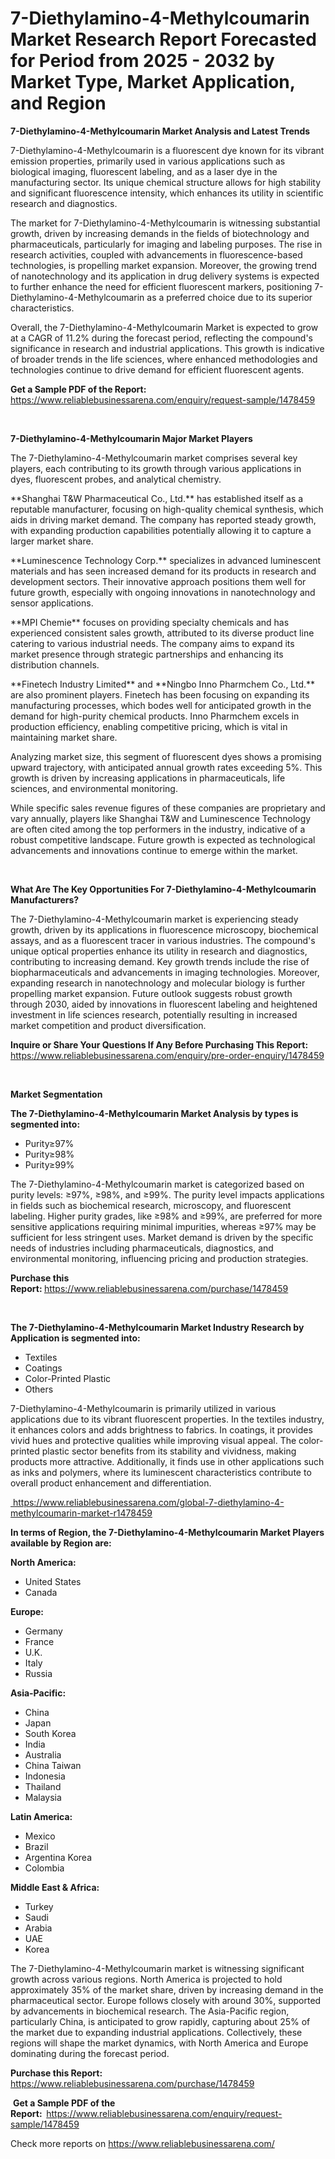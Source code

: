 <p><h1>7-Diethylamino-4-Methylcoumarin Market Research Report Forecasted for Period from 2025 -  2032 by Market Type, Market Application, and Region</h1></p><p><strong>7-Diethylamino-4-Methylcoumarin Market Analysis and Latest Trends</strong></p>
<p><p>7-Diethylamino-4-Methylcoumarin is a fluorescent dye known for its vibrant emission properties, primarily used in various applications such as biological imaging, fluorescent labeling, and as a laser dye in the manufacturing sector. Its unique chemical structure allows for high stability and significant fluorescence intensity, which enhances its utility in scientific research and diagnostics.</p><p>The market for 7-Diethylamino-4-Methylcoumarin is witnessing substantial growth, driven by increasing demands in the fields of biotechnology and pharmaceuticals, particularly for imaging and labeling purposes. The rise in research activities, coupled with advancements in fluorescence-based technologies, is propelling market expansion. Moreover, the growing trend of nanotechnology and its application in drug delivery systems is expected to further enhance the need for efficient fluorescent markers, positioning 7-Diethylamino-4-Methylcoumarin as a preferred choice due to its superior characteristics.</p><p>Overall, the 7-Diethylamino-4-Methylcoumarin Market is expected to grow at a CAGR of 11.2% during the forecast period, reflecting the compound's significance in research and industrial applications. This growth is indicative of broader trends in the life sciences, where enhanced methodologies and technologies continue to drive demand for efficient fluorescent agents.</p></p>
<p><strong>Get a Sample PDF of the Report:&nbsp;</strong> <a href="https://www.reliablebusinessarena.com/enquiry/request-sample/1478459?utm_campaign=3526&utm_medium=2&utm_source=Github&utm_content=ia&utm_term=23032025&utm_id=7-diethylamino-4-methylcoumarin">https://www.reliablebusinessarena.com/enquiry/request-sample/1478459</a></p>
<p>&nbsp;</p>
<p><strong>7-Diethylamino-4-Methylcoumarin Major Market Players</strong></p>
<p><p>The 7-Diethylamino-4-Methylcoumarin market comprises several key players, each contributing to its growth through various applications in dyes, fluorescent probes, and analytical chemistry. </p><p>**Shanghai T&W Pharmaceutical Co., Ltd.** has established itself as a reputable manufacturer, focusing on high-quality chemical synthesis, which aids in driving market demand. The company has reported steady growth, with expanding production capabilities potentially allowing it to capture a larger market share.</p><p>**Luminescence Technology Corp.** specializes in advanced luminescent materials and has seen increased demand for its products in research and development sectors. Their innovative approach positions them well for future growth, especially with ongoing innovations in nanotechnology and sensor applications.</p><p>**MPI Chemie** focuses on providing specialty chemicals and has experienced consistent sales growth, attributed to its diverse product line catering to various industrial needs. The company aims to expand its market presence through strategic partnerships and enhancing its distribution channels.</p><p>**Finetech Industry Limited** and **Ningbo Inno Pharmchem Co., Ltd.** are also prominent players. Finetech has been focusing on expanding its manufacturing processes, which bodes well for anticipated growth in the demand for high-purity chemical products. Inno Pharmchem excels in production efficiency, enabling competitive pricing, which is vital in maintaining market share.</p><p>Analyzing market size, this segment of fluorescent dyes shows a promising upward trajectory, with anticipated annual growth rates exceeding 5%. This growth is driven by increasing applications in pharmaceuticals, life sciences, and environmental monitoring.</p><p>While specific sales revenue figures of these companies are proprietary and vary annually, players like Shanghai T&W and Luminescence Technology are often cited among the top performers in the industry, indicative of a robust competitive landscape. Future growth is expected as technological advancements and innovations continue to emerge within the market.</p></p>
<p>&nbsp;</p>
<p><strong>What Are The Key Opportunities For 7-Diethylamino-4-Methylcoumarin Manufacturers?</strong></p>
<p><p>The 7-Diethylamino-4-Methylcoumarin market is experiencing steady growth, driven by its applications in fluorescence microscopy, biochemical assays, and as a fluorescent tracer in various industries. The compound's unique optical properties enhance its utility in research and diagnostics, contributing to increasing demand. Key growth trends include the rise of biopharmaceuticals and advancements in imaging technologies. Moreover, expanding research in nanotechnology and molecular biology is further propelling market expansion. Future outlook suggests robust growth through 2030, aided by innovations in fluorescent labeling and heightened investment in life sciences research, potentially resulting in increased market competition and product diversification.</p></p>
<p><strong>Inquire or Share Your Questions If Any Before Purchasing This Report:</strong> <a href="https://www.reliablebusinessarena.com/enquiry/pre-order-enquiry/1478459?utm_campaign=3526&utm_medium=2&utm_source=Github&utm_content=ia&utm_term=23032025&utm_id=7-diethylamino-4-methylcoumarin">https://www.reliablebusinessarena.com/enquiry/pre-order-enquiry/1478459</a></p>
<p>&nbsp;</p>
<p><strong>Market Segmentation</strong></p>
<p><strong>The 7-Diethylamino-4-Methylcoumarin Market Analysis by types is segmented into:</strong></p>
<p><ul><li>Purity≥97%</li><li>Purity≥98%</li><li>Purity≥99%</li></ul></p>
<p><p>The 7-Diethylamino-4-Methylcoumarin market is categorized based on purity levels: ≥97%, ≥98%, and ≥99%. The purity level impacts applications in fields such as biochemical research, microscopy, and fluorescent labeling. Higher purity grades, like ≥98% and ≥99%, are preferred for more sensitive applications requiring minimal impurities, whereas ≥97% may be sufficient for less stringent uses. Market demand is driven by the specific needs of industries including pharmaceuticals, diagnostics, and environmental monitoring, influencing pricing and production strategies.</p></p>
<p><strong>Purchase this Report:&nbsp;</strong><a href="https://www.reliablebusinessarena.com/purchase/1478459?utm_campaign=3526&utm_medium=2&utm_source=Github&utm_content=ia&utm_term=23032025&utm_id=7-diethylamino-4-methylcoumarin">https://www.reliablebusinessarena.com/purchase/1478459</a></p>
<p>&nbsp;</p>
<p><strong>The 7-Diethylamino-4-Methylcoumarin Market Industry Research by Application is segmented into:</strong></p>
<p><ul><li>Textiles</li><li>Coatings</li><li>Color-Printed Plastic</li><li>Others</li></ul></p>
<p><p>7-Diethylamino-4-Methylcoumarin is primarily utilized in various applications due to its vibrant fluorescent properties. In the textiles industry, it enhances colors and adds brightness to fabrics. In coatings, it provides vivid hues and protective qualities while improving visual appeal. The color-printed plastic sector benefits from its stability and vividness, making products more attractive. Additionally, it finds use in other applications such as inks and polymers, where its luminescent characteristics contribute to overall product enhancement and differentiation.</p></p>
<p><a href="https://www.reliablebusinessarena.com/global-7-diethylamino-4-methylcoumarin-market-r1478459?utm_campaign=3526&utm_medium=2&utm_source=Github&utm_content=ia&utm_term=23032025&utm_id=7-diethylamino-4-methylcoumarin">&nbsp;https://www.reliablebusinessarena.com/global-7-diethylamino-4-methylcoumarin-market-r1478459</a></p>
<p><strong>In terms of Region, the 7-Diethylamino-4-Methylcoumarin Market Players available by Region are:</strong></p>
<p>
    <p> <strong> North America: </strong>
        <ul>
            <li>United States</li>
            <li>Canada</li>
        </ul>
        </p> 
    <p> <strong> Europe: </strong>
        <ul>
            <li>Germany</li>
            <li>France</li>
            <li>U.K.</li>
            <li>Italy</li>
            <li>Russia</li>
        </ul>
        </p> 
    <p> <strong> Asia-Pacific: </strong>
        <ul>
            <li>China</li>
            <li>Japan</li>
            <li>South Korea</li>
            <li>India</li>
            <li>Australia</li>
            <li>China Taiwan</li>
            <li>Indonesia</li>
            <li>Thailand</li>
            <li>Malaysia</li>
        </ul>
        </p> 
    <p> <strong> Latin America: </strong>
        <ul>
            <li>Mexico</li>
            <li>Brazil</li>
            <li>Argentina Korea</li>
            <li>Colombia</li>
        </ul>
        </p> 
    <p> <strong> Middle East & Africa: </strong>
        <ul>
            <li>Turkey</li>
            <li>Saudi</li>
            <li>Arabia</li>
            <li>UAE</li>
            <li>Korea</li>
        </ul>
    </p>
    </p>
<p><p>The 7-Diethylamino-4-Methylcoumarin market is witnessing significant growth across various regions. North America is projected to hold approximately 35% of the market share, driven by increasing demand in the pharmaceutical sector. Europe follows closely with around 30%, supported by advancements in biochemical research. The Asia-Pacific region, particularly China, is anticipated to grow rapidly, capturing about 25% of the market due to expanding industrial applications. Collectively, these regions will shape the market dynamics, with North America and Europe dominating during the forecast period.</p></p>
<p><strong>Purchase this Report: </strong><a href="https://www.reliablebusinessarena.com/purchase/1478459?utm_campaign=3526&utm_medium=2&utm_source=Github&utm_content=ia&utm_term=23032025&utm_id=7-diethylamino-4-methylcoumarin">https://www.reliablebusinessarena.com/purchase/1478459</a></p>
<p>&nbsp;<strong>Get a Sample PDF of the Report:&nbsp;&nbsp;</strong><a href="https://www.reliablebusinessarena.com/enquiry/request-sample/1478459?utm_campaign=3526&utm_medium=2&utm_source=Github&utm_content=ia&utm_term=23032025&utm_id=7-diethylamino-4-methylcoumarin">https://www.reliablebusinessarena.com/enquiry/request-sample/1478459</a></p>
<p><strong></strong></p>
<p>Check more reports on <a href="https://www.reliablebusinessarena.com/?utm_campaign=3526&utm_medium=2&utm_source=Github&utm_content=ia&utm_term=23032025&utm_id=7-diethylamino-4-methylcoumarin">https://www.reliablebusinessarena.com/</a></p>